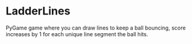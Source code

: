 # LadderLines
PyGame game where you can draw lines to keep a ball bouncing, score increases by 1 for each unique line segment the ball hits.
